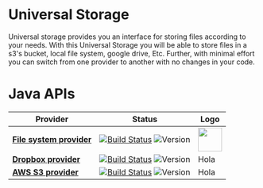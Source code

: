 # Universal Storage
Universal storage provides you an interface for storing files according to your needs. With this Universal Storage you will be able to store files in a s3's bucket, local file system, google drive, Etc.  Further, with minimal effort you can switch from one provider to another with no changes in your code.

# Java APIs

Provider                                                                                | Status                         | Logo |
--------------------------------------------------------------------------------------- | -------------------------------|------|
**[File system provider](https://github.com/dynamicloud/universal_storage_java_fs_api)** | [![Build Status](https://travis-ci.org/dynamicloud/universal_storage_java_fs_api.svg?branch=master)](https://travis-ci.org/dynamicloud/universal_storage_java_fs_api) ![Version](https://img.shields.io/badge/api-v1.0.0-brightgreen.svg) | <img src="https://image.flaticon.com/icons/png/128/148/148953.png" alt="" style="width: 48px; height: 48px"/> |
**[Dropbox provider](https://github.com/dynamicloud/universal_storage_java_dropbox_api)** | [![Build Status](https://travis-ci.org/dynamicloud/universal_storage_java_dropbox_api.svg?branch=master)](https://travis-ci.org/dynamicloud/universal_storage_java_dropbox_api) ![Version](https://img.shields.io/badge/api-v1.0.0-brightgreen.svg) | Hola |
**[AWS S3 provider](https://github.com/dynamicloud/universal_storage_java_s3_api)** | [![Build Status](https://travis-ci.org/dynamicloud/universal_storage_java_s3_api.svg?branch=master)](https://travis-ci.org/dynamicloud/universal_storage_java_s3_api) ![Version](https://img.shields.io/badge/api-v1.0.0-brightgreen.svg) | Hola |
